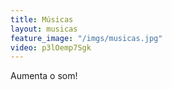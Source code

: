 ```yaml
---
title: Músicas
layout: musicas
feature_image: "/imgs/musicas.jpg"
video: p3lOemp7Sgk
---
```


Aumenta o som!
